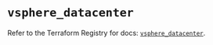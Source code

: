 # `vsphere_datacenter`

Refer to the Terraform Registry for docs: [`vsphere_datacenter`](https://registry.terraform.io/providers/vmware/vsphere/2.14.1/docs/resources/datacenter).
